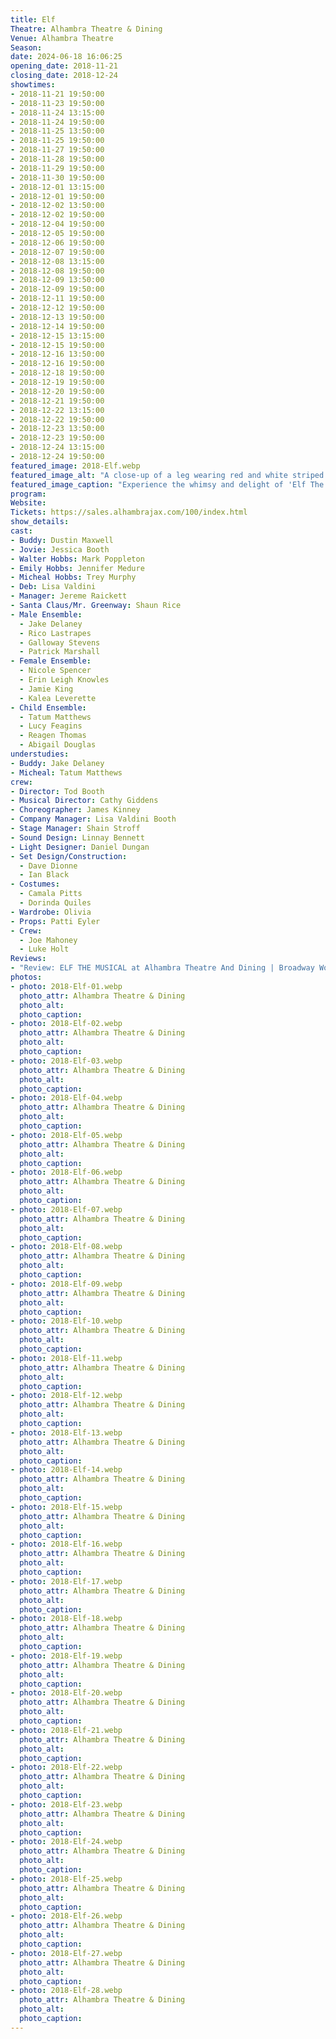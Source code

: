```yaml
---
title: Elf
Theatre: Alhambra Theatre & Dining
Venue: Alhambra Theatre
Season: 
date: 2024-06-18 16:06:25
opening_date: 2018-11-21
closing_date: 2018-12-24
showtimes:
- 2018-11-21 19:50:00
- 2018-11-23 19:50:00
- 2018-11-24 13:15:00
- 2018-11-24 19:50:00
- 2018-11-25 13:50:00
- 2018-11-25 19:50:00
- 2018-11-27 19:50:00
- 2018-11-28 19:50:00 
- 2018-11-29 19:50:00
- 2018-11-30 19:50:00
- 2018-12-01 13:15:00
- 2018-12-01 19:50:00
- 2018-12-02 13:50:00
- 2018-12-02 19:50:00
- 2018-12-04 19:50:00
- 2018-12-05 19:50:00
- 2018-12-06 19:50:00
- 2018-12-07 19:50:00
- 2018-12-08 13:15:00
- 2018-12-08 19:50:00
- 2018-12-09 13:50:00
- 2018-12-09 19:50:00
- 2018-12-11 19:50:00
- 2018-12-12 19:50:00
- 2018-12-13 19:50:00
- 2018-12-14 19:50:00
- 2018-12-15 13:15:00
- 2018-12-15 19:50:00
- 2018-12-16 13:50:00
- 2018-12-16 19:50:00
- 2018-12-18 19:50:00
- 2018-12-19 19:50:00
- 2018-12-20 19:50:00
- 2018-12-21 19:50:00
- 2018-12-22 13:15:00
- 2018-12-22 19:50:00
- 2018-12-23 13:50:00
- 2018-12-23 19:50:00
- 2018-12-24 13:15:00
- 2018-12-24 19:50:00
featured_image: 2018-Elf.webp
featured_image_alt: "A close-up of a leg wearing red and white striped tights and a curled elf shoe, symbolizing 'Elf The Musical'."
featured_image_caption: "Experience the whimsy and delight of 'Elf The Musical', where every moment is as magical as Christmas morning."
program:
Website: 
Tickets: https://sales.alhambrajax.com/100/index.html
show_details: 
cast:
- Buddy: Dustin Maxwell
- Jovie: Jessica Booth
- Walter Hobbs: Mark Poppleton
- Emily Hobbs: Jennifer Medure
- Micheal Hobbs: Trey Murphy
- Deb: Lisa Valdini
- Manager: Jereme Raickett
- Santa Claus/Mr. Greenway: Shaun Rice
- Male Ensemble:
  - Jake Delaney
  - Rico Lastrapes
  - Galloway Stevens
  - Patrick Marshall
- Female Ensemble: 
  - Nicole Spencer
  - Erin Leigh Knowles
  - Jamie King
  - Kalea Leverette
- Child Ensemble: 
  - Tatum Matthews
  - Lucy Feagins
  - Reagen Thomas
  - Abigail Douglas
understudies:
- Buddy: Jake Delaney
- Micheal: Tatum Matthews
crew:
- Director: Tod Booth
- Musical Director: Cathy Giddens
- Choreographer: James Kinney
- Company Manager: Lisa Valdini Booth 
- Stage Manager: Shain Stroff
- Sound Design: Linnay Bennett
- Light Designer: Daniel Dungan
- Set Design/Construction: 
  - Dave Dionne
  - Ian Black
- Costumes:
  - Camala Pitts
  - Dorinda Quiles
- Wardrobe: Olivia
- Props: Patti Eyler
- Crew: 
  - Joe Mahoney
  - Luke Holt
Reviews:
- "Review: ELF THE MUSICAL at Alhambra Theatre And Dining | Broadway World": https://www.broadwayworld.com/jacksonville/article/BWW-Review-ELF-THE-MUSICAL-at-Alhambra-Theatre-And-Dining-20191130
photos:
- photo: 2018-Elf-01.webp
  photo_attr: Alhambra Theatre & Dining
  photo_alt:
  photo_caption: 
- photo: 2018-Elf-02.webp
  photo_attr: Alhambra Theatre & Dining
  photo_alt:
  photo_caption:
- photo: 2018-Elf-03.webp
  photo_attr: Alhambra Theatre & Dining
  photo_alt:
  photo_caption:
- photo: 2018-Elf-04.webp
  photo_attr: Alhambra Theatre & Dining
  photo_alt:
  photo_caption:
- photo: 2018-Elf-05.webp
  photo_attr: Alhambra Theatre & Dining
  photo_alt:
  photo_caption:
- photo: 2018-Elf-06.webp
  photo_attr: Alhambra Theatre & Dining
  photo_alt:
  photo_caption:
- photo: 2018-Elf-07.webp
  photo_attr: Alhambra Theatre & Dining
  photo_alt:
  photo_caption:
- photo: 2018-Elf-08.webp
  photo_attr: Alhambra Theatre & Dining
  photo_alt:
  photo_caption:
- photo: 2018-Elf-09.webp
  photo_attr: Alhambra Theatre & Dining
  photo_alt:
  photo_caption:
- photo: 2018-Elf-10.webp 
  photo_attr: Alhambra Theatre & Dining
  photo_alt:
  photo_caption:
- photo: 2018-Elf-11.webp
  photo_attr: Alhambra Theatre & Dining
  photo_alt:
  photo_caption:
- photo: 2018-Elf-12.webp
  photo_attr: Alhambra Theatre & Dining
  photo_alt:
  photo_caption:
- photo: 2018-Elf-13.webp
  photo_attr: Alhambra Theatre & Dining
  photo_alt:
  photo_caption:
- photo: 2018-Elf-14.webp
  photo_attr: Alhambra Theatre & Dining
  photo_alt:
  photo_caption:
- photo: 2018-Elf-15.webp
  photo_attr: Alhambra Theatre & Dining
  photo_alt:
  photo_caption:
- photo: 2018-Elf-16.webp
  photo_attr: Alhambra Theatre & Dining
  photo_alt:
  photo_caption:
- photo: 2018-Elf-17.webp 
  photo_attr: Alhambra Theatre & Dining
  photo_alt:
  photo_caption:
- photo: 2018-Elf-18.webp
  photo_attr: Alhambra Theatre & Dining
  photo_alt:
  photo_caption:
- photo: 2018-Elf-19.webp
  photo_attr: Alhambra Theatre & Dining
  photo_alt:
  photo_caption:
- photo: 2018-Elf-20.webp
  photo_attr: Alhambra Theatre & Dining
  photo_alt:
  photo_caption:
- photo: 2018-Elf-21.webp
  photo_attr: Alhambra Theatre & Dining
  photo_alt:
  photo_caption:
- photo: 2018-Elf-22.webp
  photo_attr: Alhambra Theatre & Dining
  photo_alt:
  photo_caption:
- photo: 2018-Elf-23.webp
  photo_attr: Alhambra Theatre & Dining
  photo_alt:
  photo_caption:
- photo: 2018-Elf-24.webp
  photo_attr: Alhambra Theatre & Dining
  photo_alt:
  photo_caption:
- photo: 2018-Elf-25.webp
  photo_attr: Alhambra Theatre & Dining
  photo_alt:
  photo_caption:
- photo: 2018-Elf-26.webp
  photo_attr: Alhambra Theatre & Dining
  photo_alt:
  photo_caption:
- photo: 2018-Elf-27.webp 
  photo_attr: Alhambra Theatre & Dining
  photo_alt:
  photo_caption:
- photo: 2018-Elf-28.webp
  photo_attr: Alhambra Theatre & Dining
  photo_alt:
  photo_caption:
---
```

 